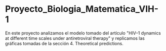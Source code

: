 # Proyecto_Biologia_Matematica_VIH-1
En este proyecto analizamos el modelo tomado del artículo "HIV–1 dynamics at different time scales under antiretroviral therapy" y replicamos las gráficas tomadas de la sección 4.  Theoretical predictions.
